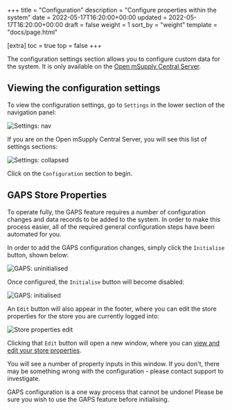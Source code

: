 +++
title = "Configuration"
description = "Configure properties within the system"
date = 2022-05-17T16:20:00+00:00
updated = 2022-05-17T16:20:00+00:00
draft = false
weight = 1
sort_by = "weight"
template = "docs/page.html"

[extra]
toc = true
top = false
+++

The configuration settings section allows you to configure custom data for the system. It is only available on the [Open mSupply Central Server](/docs/getting_started/central).

## Viewing the configuration settings

To view the configuration settings, go to `Settings` in the lower section of the navigation panel:

![Settings: nav](/docs/settings/images/admin_nav.png)

If you are on the Open mSupply Central Server, you will see this list of settings sections:

![Settings: collapsed](/docs/settings/images/settings_collapsed_central.png)

Click on the `Configuration` section to begin.

## GAPS Store Properties

To operate fully, the GAPS feature requires a number of configuration changes and data records to be added to the system. In order to make this process easier, all of the required general configuration steps have been automated for you.

In order to add the GAPS configuration changes, simply click the `Initialise` button, shown below:

![GAPS: uninitialised](/docs/settings/images/gaps_unconfigured.png)

Once configured, the `Initialise` button will become disabled:

![GAPS: initialised](/docs/settings/images/gaps_configured.png)

An `Edit` button will also appear in the footer, where you can edit the store properties for the store you are currently logged into:

![Store properties edit](/docs/settings/images/store_properties_edit_footer.png)

Clicking that `Edit` button will open a new window, where you can [view and edit your store properties](/docs/manage/facilities/#editing-your-store-properties).

You will see a number of property inputs in this window. If you don't, there may be something wrong with the configuration - please contact support to investigate.

<div class='note'>
GAPS configuration is a one way process that cannot be undone! Please be sure you wish to use the GAPS feature before initialising.
</div>
